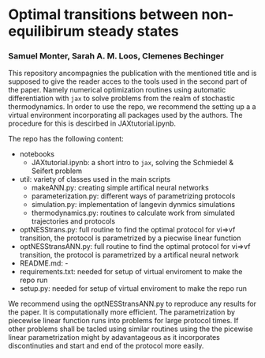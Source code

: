 # Optimal transitions between non-equilibirum steady states
### Samuel Monter, Sarah A. M. Loos, Clemenes Bechinger

This repository ancompagnies the publication with the mentioned title and is supposed to give the reader acces to the tools used in the second part of the paper. Namely numerical optimization routines using automatic differentiation with `jax` to solve problems from the realm of stochastic thermodynamics.
In order to use the repo, we recommend the setting up a a virtual environment incorporating all packages used by the authors. The procedure for this is descirbed in JAXtutorial.ipynb.

The repo has the following content:
- notebooks
    - JAXtutorial.ipynb: a short intro to `jax`, solving the Schmiedel & Seifert problem
- util: variety of classes used in the main scripts
    - makeANN.py: creating simple artifical neural networks
    - parameterization.py: different ways of parametrizing protocols
    - simulation.py: implementation of langevin dynmics simulations
    - thermodynamics.py: routines to calculate work from simulated trajectories and protocols
- optNESStrans.py: full routine to find the optimal protocol for vi=>vf transition, the protocol is parametrized by a piecwise linear function
- optNESStransANN.py: full routine to find the optimal protocol for vi=>vf transition, the protocol is parametrized by a artifical neural network
- README.md: -
- requirements.txt: needed for setup of virtual enviroment to make the repo run
- setup.py: needed for setup of virtual enviroment to make the repo run

We recommend using the optNESStransANN.py to reproduce any results for the paper. It is computationally more efficient. The parametrization by piecewise linear function runs into problems for large protocol times. If other problems shall be tacled using similar routines using the the picewise linear parametrization might by adavantageous as it incorporates discontinuties and start and end of the protocol more easily.
